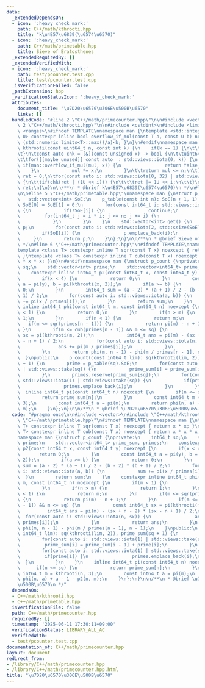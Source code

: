 ```yaml
---
data:
  _extendedDependsOn:
  - icon: ':heavy_check_mark:'
    path: C++/math/kthrooti.hpp
    title: "k\u4E57\u6839(\u6574\u6570)"
  - icon: ':heavy_check_mark:'
    path: C++/math/primetable.hpp
    title: Sieve of Eratosthenes
  _extendedRequiredBy: []
  _extendedVerifiedWith:
  - icon: ':heavy_check_mark:'
    path: test/pcounter.test.cpp
    title: test/pcounter.test.cpp
  _isVerificationFailed: false
  _pathExtension: hpp
  _verificationStatusIcon: ':heavy_check_mark:'
  attributes:
    document_title: "\u7D20\u6570\u306E\u500B\u6570"
    links: []
  bundledCode: "#line 2 \"C++/math/primecounter.hpp\"\n\n#include <vector>\n#line\
    \ 2 \"C++/math/kthrooti.hpp\"\n\n#include <cstdint>\n#include <limits>\n#include\
    \ <ranges>\n#ifndef TEMPLATE\nnamespace man {\ntemplate <std::integral T, std::integral\
    \ U> constexpr inline bool overflow_if_mul(const T a, const U b) noexcept { return\
    \ (std::numeric_limits<T>::max()/a)<b; }\n}\n#endif\nnamespace man {\ninline uint64_t\
    \ kthrooti(const uint64_t n, const int k) {\n    if(k == 1) {\n\t\treturn n;\n\
    \t}\n\tconst auto chk = [&](const unsigned x) -> bool {\n\t\tuint64_t mul = 1;\n\
    \t\tfor([[maybe_unused]] const auto _: std::views::iota(0, k)) {\n           \
    \ if(man::overflow_if_mul(mul, x)) {\n                return false;\n        \
    \    }\n            mul *= x;\n        }\n\t\treturn mul <= n;\n\t};\n\tuint64_t\
    \ ret = 0;\n\tfor(const auto i: std::views::iota(0, 32) | std::views::reverse)\
    \ {\n\t\tif(chk(ret | (1U << i))) {\n\t\t\tret |= 1U << i;\n\t\t}\n\t}\n\treturn\
    \ ret;\n}\n}\n\n/**\n * @brief k\u4E57\u6839(\u6574\u6570)\n */\n#line 2 \"C++/math/primetable.hpp\"\
    \n\n#line 5 \"C++/math/primetable.hpp\"\nnamespace man {\nstruct p_table {\n \
    \   std::vector<int> SoE;\n    p_table(const int n): SoE(n + 1, 1) {\n       \
    \ SoE[0] = SoE[1] = 0;\n        for(const int64_t i: std::views::iota(2, n + 1))\
    \ {\n            if(!SoE[i]) {\n                continue;\n            }\n   \
    \         for(int64_t j = i * i; j <= n; j += i) {\n                SoE[j] = 0;\n\
    \            }\n        }\n    }\n    std::vector<int> get() {\n        std::vector<int>\
    \ p;\n        for(const auto i: std::views::iota(2, std::ssize(SoE))) {\n    \
    \        if(SoE[i]) {\n                p.emplace_back(i);\n            }\n   \
    \     }\n        return p;\n    }\n};\n}\n\n/**\n * @brief Sieve of Eratosthenes\n\
    \ */\n#line 6 \"C++/math/primecounter.hpp\"\n#ifndef TEMPLATE\nnamespace man {\n\
    template <class T> constexpr inline T sqr(const T x) noexcept { return x * x;\
    \ }\ntemplate <class T> constexpr inline T cub(const T x) noexcept { return x\
    \ * x * x; }\n}\n#endif\nnamespace man {\nstruct p_count {\nprivate:\n    int64_t\
    \ sq;\n    std::vector<int> prime;\n    std::vector<int64_t> prime_sum, primes;\n\
    \    constexpr inline int64_t p2(const int64_t x, const int64_t y) noexcept {\n\
    \        if(x < 4) {\n            return 0;\n        }\n        const int64_t\
    \ a = pi(y), b = pi(kthrooti(x, 2));\n        if(a >= b) {\n            return\
    \ 0;\n        }\n        int64_t sum = (a - 2) * (a + 1) / 2 - (b - 2) * (b +\
    \ 1) / 2;\n        for(const auto i: std::views::iota(a, b)) {\n            sum\
    \ += pi(x / primes[i]);\n        }\n        return sum;\n    }\n    constexpr\
    \ inline int64_t phi(const int64_t m, const int64_t n) noexcept {\n        if(m\
    \ < 1) {\n            return 0;\n        }\n        if(n > m) {\n            return\
    \ 1;\n        }\n        if(n < 1) {\n            return m;\n        }\n     \
    \   if(m <= sqr(primes[n - 1])) {\n            return pi(m) - n + 1;\n       \
    \ }\n        if(m <= cub(primes[n - 1]) && m <= sq) {\n            const int64_t\
    \ sx = pi(kthrooti(m, 2));\n            int64_t ans = pi(m) - (sx + n - 2) * (sx\
    \ - n + 1) / 2;\n            for(const auto i: std::views::iota(n, sx)) {\n  \
    \              ans += pi(m / primes[i]);\n            }\n            return ans;\n\
    \        }\n        return phi(m, n - 1) - phi(m / primes[n - 1], n - 1);\n  \
    \  }\npublic:\n    p_count(const int64_t lim): sq(kthrooti(lim, 2)), prime_sum(sq\
    \ + 1) {\n        prime = p_table(sq).SoE;\n        for(const auto i: std::views::iota(1)\
    \ | std::views::take(sq)) {\n            prime_sum[i] = prime_sum[i - 1] + prime[i];\n\
    \        }\n        primes.reserve(prime_sum[sq]);\n        for(const auto i:\
    \ std::views::iota(1) | std::views::take(sq)) {\n            if(prime[i]) {\n\
    \                primes.emplace_back(i);\n            }\n        }\n    }\n  \
    \  inline int64_t pi(const int64_t n) noexcept {\n        if(n <= sq) {\n    \
    \        return prime_sum[n];\n        }\n        const int64_t m = kthrooti(n,\
    \ 3);\n        const int64_t a = pi(m);\n        return phi(n, a) + a - 1 - p2(n,\
    \ m);\n    }\n};\n}\n\n/**\n * @brief \u7D20\u6570\u306E\u500B\u6570\n */\n"
  code: "#pragma once\n\n#include <vector>\n#include \"C++/math/kthrooti.hpp\"\n#include\
    \ \"C++/math/primetable.hpp\"\n#ifndef TEMPLATE\nnamespace man {\ntemplate <class\
    \ T> constexpr inline T sqr(const T x) noexcept { return x * x; }\ntemplate <class\
    \ T> constexpr inline T cub(const T x) noexcept { return x * x * x; }\n}\n#endif\n\
    namespace man {\nstruct p_count {\nprivate:\n    int64_t sq;\n    std::vector<int>\
    \ prime;\n    std::vector<int64_t> prime_sum, primes;\n    constexpr inline int64_t\
    \ p2(const int64_t x, const int64_t y) noexcept {\n        if(x < 4) {\n     \
    \       return 0;\n        }\n        const int64_t a = pi(y), b = pi(kthrooti(x,\
    \ 2));\n        if(a >= b) {\n            return 0;\n        }\n        int64_t\
    \ sum = (a - 2) * (a + 1) / 2 - (b - 2) * (b + 1) / 2;\n        for(const auto\
    \ i: std::views::iota(a, b)) {\n            sum += pi(x / primes[i]);\n      \
    \  }\n        return sum;\n    }\n    constexpr inline int64_t phi(const int64_t\
    \ m, const int64_t n) noexcept {\n        if(m < 1) {\n            return 0;\n\
    \        }\n        if(n > m) {\n            return 1;\n        }\n        if(n\
    \ < 1) {\n            return m;\n        }\n        if(m <= sqr(primes[n - 1]))\
    \ {\n            return pi(m) - n + 1;\n        }\n        if(m <= cub(primes[n\
    \ - 1]) && m <= sq) {\n            const int64_t sx = pi(kthrooti(m, 2));\n  \
    \          int64_t ans = pi(m) - (sx + n - 2) * (sx - n + 1) / 2;\n          \
    \  for(const auto i: std::views::iota(n, sx)) {\n                ans += pi(m /\
    \ primes[i]);\n            }\n            return ans;\n        }\n        return\
    \ phi(m, n - 1) - phi(m / primes[n - 1], n - 1);\n    }\npublic:\n    p_count(const\
    \ int64_t lim): sq(kthrooti(lim, 2)), prime_sum(sq + 1) {\n        prime = p_table(sq).SoE;\n\
    \        for(const auto i: std::views::iota(1) | std::views::take(sq)) {\n   \
    \         prime_sum[i] = prime_sum[i - 1] + prime[i];\n        }\n        primes.reserve(prime_sum[sq]);\n\
    \        for(const auto i: std::views::iota(1) | std::views::take(sq)) {\n   \
    \         if(prime[i]) {\n                primes.emplace_back(i);\n          \
    \  }\n        }\n    }\n    inline int64_t pi(const int64_t n) noexcept {\n  \
    \      if(n <= sq) {\n            return prime_sum[n];\n        }\n        const\
    \ int64_t m = kthrooti(n, 3);\n        const int64_t a = pi(m);\n        return\
    \ phi(n, a) + a - 1 - p2(n, m);\n    }\n};\n}\n\n/**\n * @brief \u7D20\u6570\u306E\
    \u500B\u6570\n */"
  dependsOn:
  - C++/math/kthrooti.hpp
  - C++/math/primetable.hpp
  isVerificationFile: false
  path: C++/math/primecounter.hpp
  requiredBy: []
  timestamp: '2025-06-11 17:30:11+09:00'
  verificationStatus: LIBRARY_ALL_AC
  verifiedWith:
  - test/pcounter.test.cpp
documentation_of: C++/math/primecounter.hpp
layout: document
redirect_from:
- /library/C++/math/primecounter.hpp
- /library/C++/math/primecounter.hpp.html
title: "\u7D20\u6570\u306E\u500B\u6570"
---
```

